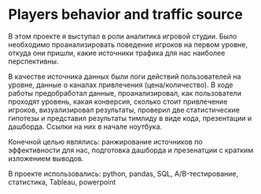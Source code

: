 # Players behavior and traffic source
В этом проекте я выступал в роли аналитика игровой студии. Было необходимо проанализировать поведение игроков на первом уровне, откуда они пришли, какие источники трафика для нас наиболее перспективны. 

В качестве источника данных были логи действий пользователей на уровне, данные о каналах привлечения (цена/количество). В ходе работы предобработал данные, проанализировал, как пользователи проходят уровень, 
какая конверсия, сколько стоит привлечение игроков, визуализировал результаты, проверил две статистические гипотезы и представил результаты тимлиду в виде кода, презентации и дашборда. Ссылки на них в начале ноутбука.

Конечной целью являлись: ранжирование источников по эффективности для нас, подготовка дашборда и презенатции с кратким изложением выводов.

В проекте использовались: python, pandas, SQL, A/B-тестирование, статистика, Tableau, powerpoint
